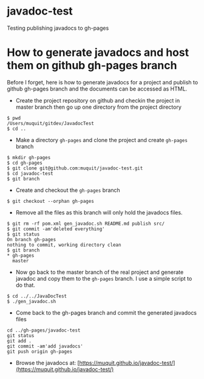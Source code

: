 # javadoc-test
Testing publishing javadocs to gh-pages

# How to generate javadocs and host them on github gh-pages branch

Before I forget, here is how to generate javadocs for a project and publish to github gh-pages branch and the 
documents can be accessed as HTML.

* Create the project repository on github and checkin the project in master branch then go
up one directory from the project directory

~~~
$ pwd
/Users/muquit/gitdev/JavadocTest
$ cd ..
~~~

* Make a directory ```gh-pages``` and clone the project and create ```gh-pages``` branch

~~~
$ mkdir gh-pages
$ cd gh-pages
$ git clone git@github.com:muquit/javadoc-test.git
$ cd javadoc-test
$ git branch
~~~

* Create and checkout the ```gh-pages``` branch

~~~
$ git checkout --orphan gh-pages
~~~

* Remove all the files as this branch will only hold the javadocs files.

~~~
$ git rm -rf pom.xml gen_javadoc.sh README.md publish src/
$ git commit -am'deleted everything'
$ git status
On branch gh-pages
nothing to commit, working directory clean
$ git branch
* gh-pages
  master
~~~

* Now go back to the master branch of the real project and generate javadoc
and copy them to the ```gh-pages``` branch. I use a simple script to do that.

~~~
$ cd ../../JavaDocTest
$ ./gen_javadoc.sh
~~~

* Come back to the gh-pages branch and commit the generated javadocs files

~~~
cd ../gh-pages/javadoc-test
git status
git add .
git commit -am'add javadocs'
git push origin gh-pages
~~~

* Browse the javadocs at: 
[https://muquit.github.io/javadoc-test/](https://muquit.github.io/javadoc-test/)
